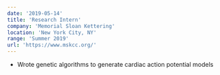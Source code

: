 ```yaml
---
date: '2019-05-14'
title: 'Research Intern'
company: 'Memorial Sloan Kettering'
location: 'New York City, NY'
range: 'Summer 2019'
url: 'https://www.mskcc.org/'
---
```


- Wrote genetic algorithms to generate cardiac action potential models

